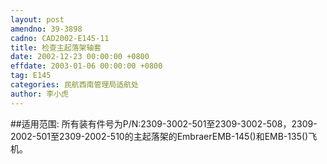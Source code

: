 ```yaml
---
layout: post
amendno: 39-3898
cadno: CAD2002-E145-11
title: 检查主起落架轴套
date: 2002-12-23 00:00:00 +0800
effdate: 2003-01-06 00:00:00 +0800
tag: E145
categories: 民航西南管理局适航处
author: 李小虎
---
```


##适用范围:
所有装有件号为P/N:2309-3002-501至2309-3002-508，2309-2002-501至2309-2002-510的主起落架的EmbraerEMB-145()和EMB-135()飞机。

